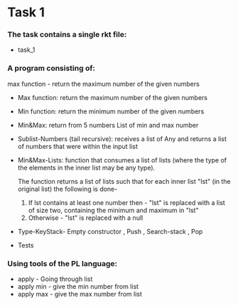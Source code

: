 <h1> Task 1 </h1>

<h3>The task contains a single rkt file:</h3>

* task_1

<h3>A program consisting of:</h3>
max function - return the maximum number of the given numbers

* Max function: return the maximum number of the given numbers

* Min function: return the minimum number of the given numbers

* Min&Max: return from 5 numbers List of min and max number

* Sublist-Numbers (tail recursive): receives a list of Any and returns a list of numbers that were within the input list

*  Min&Max-Lists: function that consumes a list of lists (where the type of the elements in the inner list may be any type). 
    
    The function returns a list of lists such that for each inner list "lst" (in the original list) the following is done-
      1. If lst contains at least one number then - "lst" is replaced with a list of size two, containing the minimum and maximum in "lst"
      2. Otherwise - "lst" is replaced with a null

* Type-KeyStack- Empty constructor , Push , Search-stack , Pop

*  Tests

<h3>Using tools of the PL language:</h3>

* apply - Going through list
* apply min - give the min number from list
* apply max - give the max number from list
